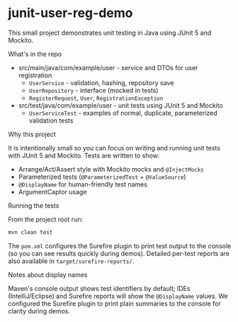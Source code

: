 # junit-user-reg-demo

This small project demonstrates unit testing in Java using JUnit 5 and Mockito.

What's in the repo

- src/main/java/com/example/user - service and DTOs for user registration
  - `UserService` - validation, hashing, repository save
  - `UserRepository` - interface (mocked in tests)
  - `RegisterRequest`, `User`, `RegistrationException`
- src/test/java/com/example/user - unit tests using JUnit 5 and Mockito
  - `UserServiceTest` - examples of normal, duplicate, parameterized validation tests

Why this project

It is intentionally small so you can focus on writing and running unit tests with JUnit 5 and Mockito. Tests are written to show:

- Arrange/Act/Assert style with Mockito mocks and `@InjectMocks`
- Parameterized tests (`@ParameterizedTest` + `@ValueSource`)
- `@DisplayName` for human-friendly test names
- ArgumentCaptor usage

Running the tests

From the project root run:

```bash
mvn clean test
```

The `pom.xml` configures the Surefire plugin to print test output to the console (so you can see results quickly during demos). Detailed per-test reports are also available in `target/surefire-reports/`.

Notes about display names

Maven's console output shows test identifiers by default; IDEs (IntelliJ/Eclipse) and Surefire reports will show the `@DisplayName` values. We configured the Surefire plugin to print plain summaries to the console for clarity during demos.


